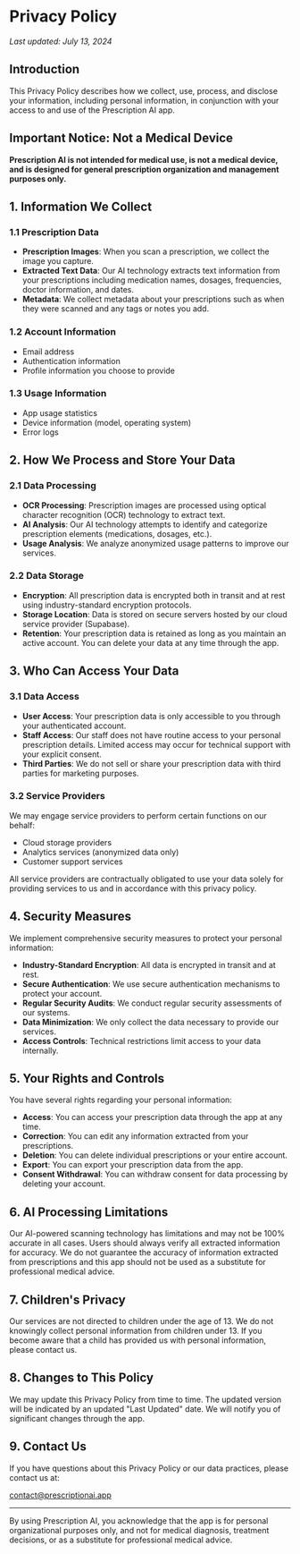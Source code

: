 # Privacy Policy

*Last updated: July 13, 2024*

## Introduction

This Privacy Policy describes how we collect, use, process, and disclose your information, including personal information, in conjunction with your access to and use of the Prescription AI app.

## Important Notice: Not a Medical Device

**Prescription AI is not intended for medical use, is not a medical device, and is designed for general prescription organization and management purposes only.**

## 1. Information We Collect

### 1.1 Prescription Data
- **Prescription Images**: When you scan a prescription, we collect the image you capture.
- **Extracted Text Data**: Our AI technology extracts text information from your prescriptions including medication names, dosages, frequencies, doctor information, and dates.
- **Metadata**: We collect metadata about your prescriptions such as when they were scanned and any tags or notes you add.

### 1.2 Account Information
- Email address
- Authentication information
- Profile information you choose to provide

### 1.3 Usage Information
- App usage statistics
- Device information (model, operating system)
- Error logs

## 2. How We Process and Store Your Data

### 2.1 Data Processing
- **OCR Processing**: Prescription images are processed using optical character recognition (OCR) technology to extract text.
- **AI Analysis**: Our AI technology attempts to identify and categorize prescription elements (medications, dosages, etc.).
- **Usage Analysis**: We analyze anonymized usage patterns to improve our services.

### 2.2 Data Storage
- **Encryption**: All prescription data is encrypted both in transit and at rest using industry-standard encryption protocols.
- **Storage Location**: Data is stored on secure servers hosted by our cloud service provider (Supabase).
- **Retention**: Your prescription data is retained as long as you maintain an active account. You can delete your data at any time through the app.

## 3. Who Can Access Your Data

### 3.1 Data Access
- **User Access**: Your prescription data is only accessible to you through your authenticated account.
- **Staff Access**: Our staff does not have routine access to your personal prescription details. Limited access may occur for technical support with your explicit consent.
- **Third Parties**: We do not sell or share your prescription data with third parties for marketing purposes.

### 3.2 Service Providers
We may engage service providers to perform certain functions on our behalf:
- Cloud storage providers
- Analytics services (anonymized data only)
- Customer support services

All service providers are contractually obligated to use your data solely for providing services to us and in accordance with this privacy policy.

## 4. Security Measures

We implement comprehensive security measures to protect your personal information:

- **Industry-Standard Encryption**: All data is encrypted in transit and at rest.
- **Secure Authentication**: We use secure authentication mechanisms to protect your account.
- **Regular Security Audits**: We conduct regular security assessments of our systems.
- **Data Minimization**: We only collect the data necessary to provide our services.
- **Access Controls**: Technical restrictions limit access to your data internally.

## 5. Your Rights and Controls

You have several rights regarding your personal information:

- **Access**: You can access your prescription data through the app at any time.
- **Correction**: You can edit any information extracted from your prescriptions.
- **Deletion**: You can delete individual prescriptions or your entire account.
- **Export**: You can export your prescription data from the app.
- **Consent Withdrawal**: You can withdraw consent for data processing by deleting your account.

## 6. AI Processing Limitations

Our AI-powered scanning technology has limitations and may not be 100% accurate in all cases. Users should always verify all extracted information for accuracy. We do not guarantee the accuracy of information extracted from prescriptions and this app should not be used as a substitute for professional medical advice.

## 7. Children's Privacy

Our services are not directed to children under the age of 13. We do not knowingly collect personal information from children under 13. If you become aware that a child has provided us with personal information, please contact us.

## 8. Changes to This Policy

We may update this Privacy Policy from time to time. The updated version will be indicated by an updated "Last Updated" date. We will notify you of significant changes through the app.

## 9. Contact Us

If you have questions about this Privacy Policy or our data practices, please contact us at:

[contact@prescriptionai.app](mailto:contact@prescriptionai.app)

---

By using Prescription AI, you acknowledge that the app is for personal organizational purposes only, and not for medical diagnosis, treatment decisions, or as a substitute for professional medical advice. 